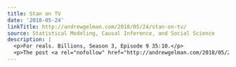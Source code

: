 ```yaml
---
title: Stan on TV
date: '2018-05-24'
linkTitle: http://andrewgelman.com/2018/05/24/stan-on-tv/
source: Statistical Modeling, Causal Inference, and Social Science
description: |
  <p>For reals. Billions, Season 3, Episode 9 35:10.</p>
  <p>The post <a rel="nofollow" href="http://andrewgelman.com/2018/05/24/stan-on-tv/">Stan on TV</a> appeared first on <a rel="nofollow" href="http://andrewgelman.com">Statistical Modeling, Causal Inference, and Social Science</a>.</p>
---
```

